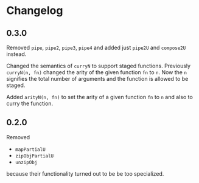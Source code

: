 # Changelog

## 0.3.0

Removed `pipe`, `pipe2`, `pipe3`, `pipe4` and added just `pipe2U` and
`compose2U` instead.

Changed the semantics of `curryN` to support staged functions.  Previously
`curryN(n, fn)` changed the arity of the given function `fn` to `n`.  Now the
`n` signifies the total number of arguments and the function is allowed to be
staged.

Added `arityN(n, fn)` to set the arity of a given function `fn` to `n` and also
to curry the function.

## 0.2.0

Removed

* `mapPartialU`
* `zipObjPartialU`
* `unzipObj`

because their functionality turned out to be be too specialized.
